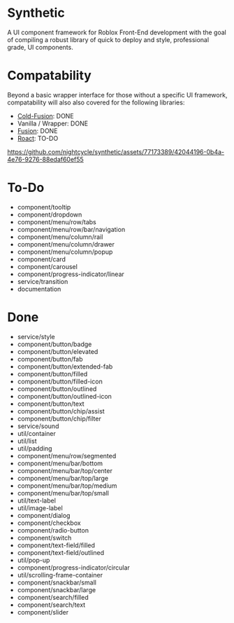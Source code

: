 # Synthetic
A UI component framework for Roblox Front-End development with the goal of compiling a robust library of quick to deploy and style, professional grade, UI components.


# Compatability
Beyond a basic wrapper interface for those without a specific UI framework, compatability will also also covered for the following libraries:
- [Cold-Fusion](https://github.com/nightcycle/cold-fusion): DONE
- Vanilla / Wrapper: DONE
- [Fusion](https://github.com/dphfox/Fusion): DONE
- [Roact](https://github.com/Roblox/roact/): TO-DO


https://github.com/nightcycle/synthetic/assets/77173389/42044196-0b4a-4e76-9276-88edaf60ef55


# To-Do
- component/tooltip
- component/dropdown
- component/menu/row/tabs
- component/menu/row/bar/navigation
- component/menu/column/rail
- component/menu/column/drawer
- component/menu/column/popup
- component/card
- component/carousel
- component/progress-indicator/linear
- service/transition
- documentation

# Done
- service/style
- component/button/badge
- component/button/elevated
- component/button/fab
- component/button/extended-fab
- component/button/filled
- component/button/filled-icon
- component/button/outlined
- component/button/outlined-icon
- component/button/text
- component/button/chip/assist
- component/button/chip/filter
- service/sound
- util/container
- util/list
- util/padding
- component/menu/row/segmented
- component/menu/bar/bottom
- component/menu/bar/top/center
- component/menu/bar/top/large
- component/menu/bar/top/medium
- component/menu/bar/top/small
- util/text-label
- util/image-label
- component/dialog
- component/checkbox
- component/radio-button
- component/switch
- component/text-field/filled
- component/text-field/outlined
- util/pop-up
- component/progress-indicator/circular
- util/scrolling-frame-container
- component/snackbar/small
- component/snackbar/large
- component/search/filled
- component/search/text
- component/slider
